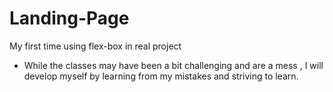 # Landing-Page
My first time using flex-box in real project

-  While the classes may have been a bit challenging and are a mess  , I will develop myself by learning from my mistakes and striving to learn.
